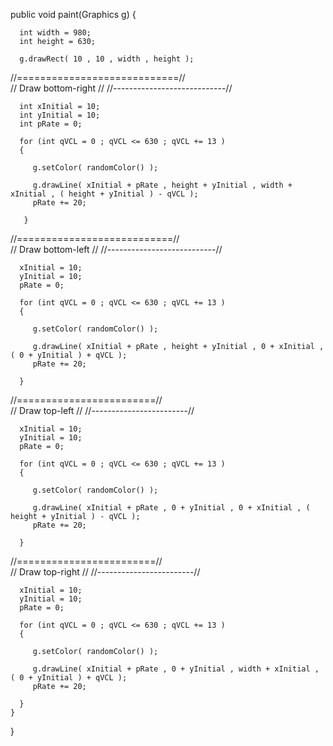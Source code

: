 public void paint(Graphics g)
	{
   
      int width = 980;
      int height = 630;
         
      g.drawRect( 10 , 10 , width , height );
//============================//        
    // Draw bottom-right //
//----------------------------//
      
      int xInitial = 10;
      int yInitial = 10;
      int pRate = 0;

      for (int qVCL = 0 ; qVCL <= 630 ; qVCL += 13 )
      {
      
         g.setColor( randomColor() );
      
         g.drawLine( xInitial + pRate , height + yInitial , width + xInitial , ( height + yInitial ) - qVCL );
         pRate += 20;
         
       }
//===========================//         
    // Draw bottom-left //
//---------------------------//
      
      xInitial = 10;
      yInitial = 10;
      pRate = 0;
      
      for (int qVCL = 0 ; qVCL <= 630 ; qVCL += 13 )
      {
      
         g.setColor( randomColor() );
      
         g.drawLine( xInitial + pRate , height + yInitial , 0 + xInitial , ( 0 + yInitial ) + qVCL );
         pRate += 20;
         
      }
//========================//    
    // Draw top-left //
//------------------------//
      
      xInitial = 10;
      yInitial = 10;
      pRate = 0;
      
      for (int qVCL = 0 ; qVCL <= 630 ; qVCL += 13 )
      {
      
         g.setColor( randomColor() );
      
         g.drawLine( xInitial + pRate , 0 + yInitial , 0 + xInitial , ( height + yInitial ) - qVCL );
         pRate += 20;
         
      }
//========================//    
    // Draw top-right //
//------------------------//
      
      xInitial = 10;
      yInitial = 10;
      pRate = 0;
      
      for (int qVCL = 0 ; qVCL <= 630 ; qVCL += 13 )
      {
      
         g.setColor( randomColor() );
      
         g.drawLine( xInitial + pRate , 0 + yInitial , width + xInitial , ( 0 + yInitial ) + qVCL );
         pRate += 20;
         
      }
	}
}
